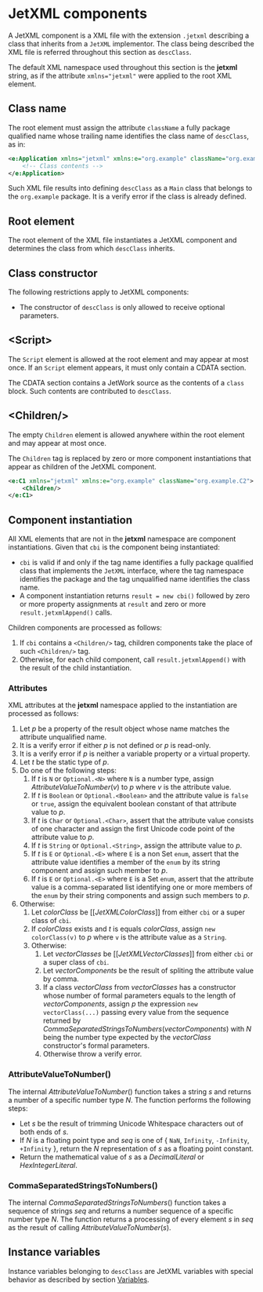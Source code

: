 # JetXML components

<!--

Future data bindings support:

* Consider using a particular XML namespace for data binding attributes.

-->

A JetXML component is a XML file with the extension `.jetxml` describing a class that inherits from a `JetXML` implementor. The class being described the XML file is referred throughout this section as `descClass`.

The default XML namespace used throughout this section is the **jetxml** string, as if the attribute `xmlns="jetxml"` were applied to the root XML element.

## Class name

The root element must assign the attribute `className` a fully package qualified name whose trailing name identifies the class name of `descClass`, as in:

```xml
<e:Application xmlns="jetxml" xmlns:e="org.example" className="org.example.Main">
    <!-- Class contents -->
</e:Application>
```

Such XML file results into defining `descClass` as a `Main` class that belongs to the `org.example` package. It is a verify error if the class is already defined.

## Root element

The root element of the XML file instantiates a JetXML component and determines the class from which `descClass` inherits.

## Class constructor

The following restrictions apply to JetXML components:

* The constructor of `descClass` is only allowed to receive optional parameters.

## \<Script\>

The `Script` element is allowed at the root element and may appear at most once. If an `Script` element appears, it must only contain a CDATA section.

The CDATA section contains a JetWork source as the contents of a `class` block. Such contents are contributed to `descClass`.

## \<Children/\>

The empty `Children` element is allowed anywhere within the root element and may appear at most once.

The `Children` tag is replaced by zero or more component instantiations that appear as children of the JetXML component.

```xml
<e:C1 xmlns="jetxml" xmlns:e="org.example" className="org.example.C2">
    <Children/>
</e:C1>
```

## Component instantiation

All XML elements that are not in the **jetxml** namespace are component instantiations. Given that `cbi` is the component being instantiated:

* `cbi` is valid if and only if the tag name identifies a fully package qualified class that implements the `JetXML` interface, where the tag namespace identifies the package and the tag unqualified name identifies the class name.
* A component instantiation returns `result = new cbi()` followed by zero or more property assignments at `result` and zero or more `result.jetxmlAppend()` calls.

Children components are processed as follows:

1. If `cbi` contains a `<Children/>` tag, children components take the place of such `<Children/>` tag.
2. Otherwise, for each child component, call `result.jetxmlAppend()` with the result of the child instantiation.

### Attributes

XML attributes at the **jetxml** namespace applied to the instantiation are processed as follows:

1. Let *p* be a property of the result object whose name matches the attribute unqualified name.
2. It is a verify error if either *p* is not defined or *p* is read-only.
3. It is a verify error if *p* is neither a variable property or a virtual property.
4. Let *t* be the static type of *p*.
5. Do one of the following steps:
    1. If *t* is `N` or `Optional.<N>` where `N` is a number type, assign *AttributeValueToNumber*(*v*) to *p* where *v* is the attribute value.
    2. If *t* is `Boolean` or `Optional.<Boolean>` and the attribute value is `false` or `true`, assign the equivalent boolean constant of that attribute value to *p*.
    3. If *t* is `Char` or `Optional.<Char>`, assert that the attribute value consists of one character and assign the first Unicode code point of the attribute value to *p*.
    4. If *t* is `String` or `Optional.<String>`, assign the attribute value to *p*.
    5. If *t* is `E` or `Optional.<E>` where `E` is a non Set `enum`, assert that the attribute value identifies a member of the `enum` by its string component and assign such member to *p*.
    6. If *t* is `E` or `Optional.<E>` where `E` is a Set `enum`, assert that the attribute value is a comma-separated list identifying one or more members of the `enum` by their string components and assign such members to *p*.
6. Otherwise:
    1. Let *colorClass* be \[\[*JetXMLColorClass*\]\] from either `cbi` or a super class of `cbi`.
    2. If *colorClass* exists and *t* is equals *colorClass*, assign `new colorClass(v)` to *p* where `v` is the attribute value as a `String`.
    3. Otherwise:
        1. Let *vectorClasses* be \[\[*JetXMLVectorClasses*\]\] from either `cbi` or a super class of `cbi`.
        2. Let *vectorComponents* be the result of spliting the attribute value by comma.
        3. If a class *vectorClass* from *vectorClasses* has a constructor whose number of formal parameters equals to the length of *vectorComponents*, assign *p* the expression `new vectorClass(...)` passing every value from the sequence returned by *CommaSeparatedStringsToNumbers*(*vectorComponents*) with *N* being the number type expected by the *vectorClass* constructor's formal parameters.
        4. Otherwise throw a verify error.

### AttributeValueToNumber()

The internal *AttributeValueToNumber*() function takes a string *s* and returns a number of a specific number type *N*. The function performs the following steps:

* Let *s* be the result of trimming Unicode Whitespace characters out of both ends of *s*.
* If *N* is a floating point type and *seq* is one of \{ `NaN`, `Infinity`, `-Infinity`, `+Infinity` \}, return the *N* representation of *s* as a floating point constant.
* Return the mathematical value of *s* as a *DecimalLiteral* or *HexIntegerLiteral*.

### CommaSeparatedStringsToNumbers()

The internal *CommaSeparatedStringsToNumbers*() function takes a sequence of strings *seq* and returns a number sequence of a specific number type *N*. The function returns a processing of every element *s* in *seq* as the result of calling *AttributeValueToNumber*(*s*).

## Instance variables

Instance variables belonging to `descClass` are JetXML variables with special behavior as described by section [Variables](variables.md#jetxml-variables).